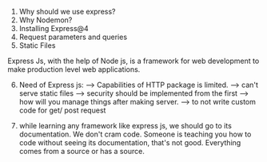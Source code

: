 1. Why should we use express?
2. Why Nodemon?
3. Installing Express@4
4. Request parameters and queries
5. Static Files

Express Js, with the help of Node js, is a framework for web development
to make production level web applications.

6. Need of Express js:
   --> Capabilities of HTTP package is limited.
   --> can't serve static files
   --> security should be implemented from the first
   --> how will you manage things after making server.
   --> to not write custom code for get/ post request

7. while learning any framework like express js, we should go to
   its documentation. We don't cram code. Someone is teaching you
   how to code without seeing its documentation, that's not good.
   Everything comes from a source or has a source.
